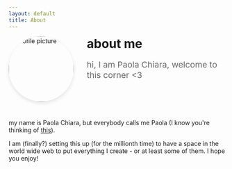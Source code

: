 ```yaml
---
layout: default
title: About
---
```

<div style="display: flex; align-items: flex-start; gap: 30px; margin-bottom: 40px; flex-wrap: wrap;">
  <img src="{{ site.baseurl }}/assets/images/pcmprofile.jpg" alt="Profile picture" style="width: 150px; height: 150px; border-radius: 50%; object-fit: cover; box-shadow: 0 4px 8px rgba(0,0,0,0.1);">
  <div style="flex: 1; min-width: 300px;">
    <h1 style="margin-top: 0;">about me</h1>
    <p style="font-size: 1.2rem; color: #666; margin-bottom: 0;">hi, I am Paola Chiara, welcome to this corner <3</p>
  </div>
</div>


my name is Paola Chiara, but everybody calls me Paola (I know you're thinking of [this](https://en.meming.world/wiki/My_Name_is_Giovanni_Giorgio)).

I am (finally?) setting this up (for the millionth time) to have a space in the world wide web to put everything I create - or at least some of them.
I hope you enjoy!

